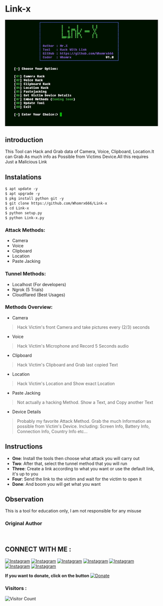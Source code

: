 # Link-x
![Link-x preview](Link-x.jpg)

## introduction
This Tool can Hack and Grab data of Camera, Voice, Clipboard, Location.It can Grab As much info as Possible from Victims Device.All this requires Just a Malicious Link

## Instalations
```
$ apt update -y
$ apt upgrade -y
$ pkg install python git -y
$ git clone https://github.com/Whomrx666/Link-x
$ cd Link-x
$ python setup.py
$ python Link-x.py
```
### Attack Methods:
* Camera
* Voice
* Clipboard
* Location
* Paste Jacking

### Tunnel Methods:
* Localhost (For developers)
* Ngrok (5 Trials)
* Cloudflared (Best Usages)

### Methods Overview:
* Camera
> Hack Victim's front Camera and take pictures every (2/3) seconds
* Voice
> Hack Victim's Microphone and Record 5 Seconds audio
* Clipboard
> Hack Victim's Clipboard and Grab last copied Text
* Location
> Hack Victim's Location and Show exact Location
* Paste Jacking
> Not actually a hacking Method. Show a Text, and Copy another Text
* Device Details
> Probably my favorite Attack Method. Grab the much Information as possible from Victim's Device. Including: Screen Info, Battery Info, Connection Info, Country Info etc...

## Instructions
- **One**: Install the tools then choose what attack you will carry out
- **Two**: After that, select the tunnel method that you will run
- **Three**: Create a link according to what you want or use the default link, it's up to you
- **Four**: Send the link to the victim and wait for the victim to open it
- **Done**: And boom you will get what you want

## Observation
This is a tool for education only, I am not responsible for any misuse
### Original Author
<a href="https://github.com/Whomrx666"><img src="https://img.shields.io/badge/Original-Author-brightgreen.svg" alt=""/></a>

## CONNECT WITH ME :

[![Instagram](https://img.shields.io/badge/WEBSITE-VISIT-yellow?style=for-the-badge&logo=blogger)](https://whomrxhackers.blogspot.com/)
[![Instagram](https://img.shields.io/badge/TWITTER-FOLLOW-red?style=for-the-badge&logo=x)](https://twitter.com/whomrx666)
[![Instagram](https://img.shields.io/badge/YOUTUBE-SUBSCRIBE-red?style=for-the-badge&logo=youtube)](https://youtube.com/@whomrx666)
[![Instagram](https://img.shields.io/badge/FACEBOOK-LIKE-red?style=for-the-badge&logo=facebook)](https://facebook.com/https://www.facebook.com/whomrx.666)
[![Instagram](https://img.shields.io/badge/TELEGRAM-CONNECT-red?style=for-the-badge&logo=telegram)](https://t.me/Whomr_X)
[![Instagram](https://img.shields.io/badge/GMAIL-CONTACT-red?style=for-the-badge&logo=gmail)](mailto:whomrx666@gmail.com)
[![Instagram](https://img.shields.io/badge/TIKTOK-FOLLOW-red?style=for-the-badge&logo=tiktok)](https://www.tiktok.com/@whomr.x)

**If you want to donate, click on the button**
<a href="https://saweria.co/whomrx"><img title="Donate" src="https://img.shields.io/badge/Donate-Link x-yellow?style=for-the-badge&logo=github"></a>

### Visitors :
![Visitor Count](https://profile-counter.glitch.me/Whomrx666/count.svg)

